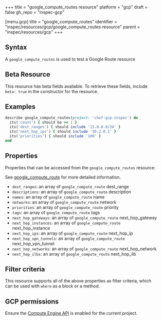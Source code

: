 +++
title = "google_compute_routes resource"
platform = "gcp"
draft = false
gh_repo = "inspec-gcp"

[menu.gcp]
title = "google_compute_routes"
identifier = "inspec/resources/gcp/google_compute_routes resource"
parent = "inspec/resources/gcp"
+++

## Syntax

A `google_compute_routes` is used to test a Google Route resource


## Beta Resource
This resource has beta fields available. To retrieve these fields, include `beta: true` in the constructor for the resource.

## Examples

```ruby
describe google_compute_routes(project: 'chef-gcp-inspec') do
  its('count') { should be >= 1 }
  its('dest_ranges') { should include '15.0.0.0/24' }
  its('next_hop_ips') { should include '10.2.0.1' }
  its('priorities') { should include '100' }
end
```

## Properties

Properties that can be accessed from the `google_compute_routes` resource:

See [google_compute_route](google_compute_route) for more detailed information.

  * `dest_ranges`: an array of `google_compute_route` dest_range
  * `descriptions`: an array of `google_compute_route` description
  * `names`: an array of `google_compute_route` name
  * `networks`: an array of `google_compute_route` network
  * `priorities`: an array of `google_compute_route` priority
  * `tags`: an array of `google_compute_route` tags
  * `next_hop_gateways`: an array of `google_compute_route` next_hop_gateway
  * `next_hop_instances`: an array of `google_compute_route` next_hop_instance
  * `next_hop_ips`: an array of `google_compute_route` next_hop_ip
  * `next_hop_vpn_tunnels`: an array of `google_compute_route` next_hop_vpn_tunnel
  * `next_hop_networks`: an array of `google_compute_route` next_hop_network
  * `next_hop_ilbs`: an array of `google_compute_route` next_hop_ilb

## Filter criteria

This resource supports all of the above properties as filter criteria, which can be used
with `where` as a block or a method.

## GCP permissions

Ensure the [Compute Engine API](https://console.cloud.google.com/apis/library/compute.googleapis.com/) is enabled for the current project.
